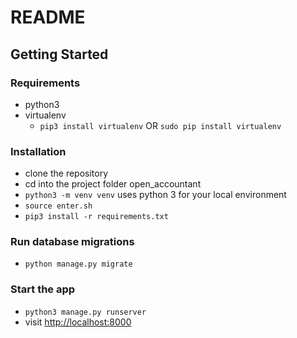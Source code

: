 # README

## Getting Started


### Requirements

- python3
- virtualenv
  - `pip3 install virtualenv` OR `sudo pip install virtualenv`  

### Installation

- clone the repository
- cd into the project folder open_accountant
- `python3 -m venv venv` uses python 3 for your local environment
- `source enter.sh`
- `pip3 install -r requirements.txt`

### Run database migrations

- `python manage.py migrate`

### Start the app

- `python3 manage.py runserver`
- visit [http://localhost:8000](http://localhost:8000)


